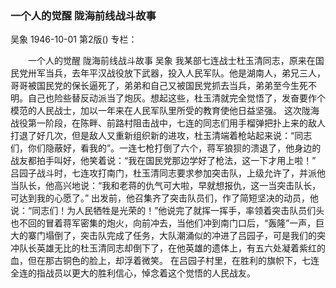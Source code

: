 ### 一个人的觉醒  陇海前线战斗故事
吴象
1946-10-01
第2版()
专栏：

　　一个人的觉醒
    陇海前线战斗故事
    吴象
    我某部七连战士杜玉清同志，原来在国民党卅军当兵，去年平汉战役放下武器，投入人民军队。他是湖南人，弟兄三人，哥哥被国民党的保长逼死了，弟弟和自己又被国民党抓去当兵，弟弟至今生死不明。自己也险些替反动派当了炮灰。想起这些，杜玉清就完全觉悟了，发奋要作个模范的人民战士，加以一年来在人民军队里所受的教育使他日益坚强。
    这次陇海战役第一阶段，在陈畔、前路村阻击战中，七连的同志们用手榴弹把扑上来的敌人打退了好几次，但是敌人又重新组织新的进攻，杜玉清端着枪站起来说：“同志们，你们隐蔽好，看我的”。一连七枪打倒了六个，蒋军狼狈的溃退了，他身边的战友都拍手叫好，他笑着说：“我在国民党那边学好了枪法，这一下才用上啦！”
    吕园子战斗时，七连攻打南门，杜玉清同志要求参加突击队，上级允许了，并派他当队长，他高兴地说：“我和老蒋的仇气可大啦，早就想报仇，这一当突击队长，可达到我的心愿了。”
    出发前，他召集齐了突击队员们，作了简短坚决的动员，他说：“同志们！为人民牺牲是光荣的！”他说完了就挥一挥手，率领着突击队员们头也不回的冒着蒋军密集的炮火，向前冲去，当他们冲到南门口后，“轰隆”一声，巨大的寨门塌倒了，突击队完成了任务，大队潮涌似的冲进了吕园子，可是我们的突冲队长英雄无比的杜玉清同志却倒下了，在他英雄的遗体上，有五六处凝着紫红的血，但在那古铜色的脸上，却浮着微笑。
    在吕园子村里，在胜利的旗帜下，七连全连的指战员以更大的胜利信心，悼念着这个觉悟的人民战友。
